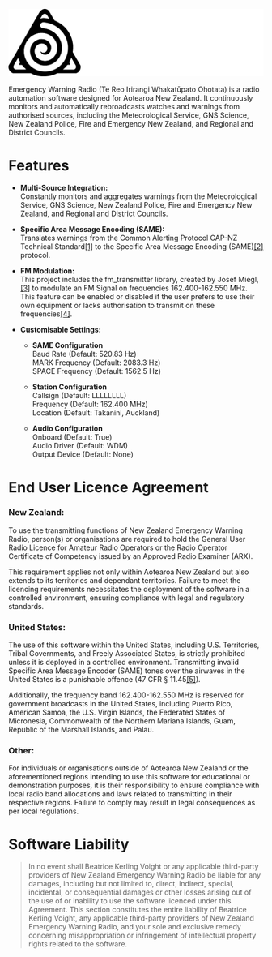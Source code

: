 <p align="center">
 <img src="https://github.com/Sloxet/New-Zealand-Emergency-Warning-Radio/blob/main/Logo.png?raw=true" title="Emergency Warning Radio" alt="Emergency Warning Radio" width="750">
</p>
Emergency Warning Radio (Te Reo Irirangi Whakatūpato Ohotata) is a radio automation software designed for Aotearoa New Zealand. It continuously monitors and automatically rebroadcasts watches and warnings from authorised sources, including the Meteorological Service, GNS Science, New Zealand Police, Fire and Emergency New Zealand, and Regional and District Councils.

# Features
* **Multi-Source Integration:**<br>
Constantly monitors and aggregates warnings from the Meteorological Service, GNS Science, New Zealand Police, Fire and Emergency New Zealand, and Regional and District Councils.

* **Specific Area Message Encoding (SAME):**<br> 
Translates warnings from the Common Alerting Protocol CAP-NZ Technical Standard[[1]](https://www.civildefence.govt.nz/assets/Uploads/publications/Common-Alerting-Protocol/Common-Alerting-Protocol-CAP-NZ-Technical-Standard-TS04-18-FINAL.pdf "[1]") to the Specific Area Message Encoding (SAME)[[2]](https://en.wikipedia.org/wiki/Specific_Area_Message_Encoding "[2]") protocol.

* **FM Modulation:** <br>
This project includes the fm_transmitter library, created by Josef Miegl,[[3]](https://github.com/markondej/fm_transmitter "[2]") to modulate an FM Signal on frequencies 162.400-162.550 MHz. This feature can be enabled or disabled if the user prefers to use their own equipment or lacks authorisation to transmit on these frequencies[[4]](#end-user-licence-agreement "[1]").

* **Customisable Settings:** 
  * **SAME Configuration**<br>
 Baud Rate (Default: 520.83 Hz)<br>
 MARK Frequency (Default: 2083.3 Hz)<br>
 SPACE Frequency (Default: 1562.5 Hz)
 
  * **Station Configuration**<br>
 Callsign (Default: LLLLLLLL)<br>
 Frequency (Default: 162.400 MHz)<br>
 Location (Default: Takanini, Auckland)
 
  * **Audio Configuration**<br>
 Onboard (Default: True)<br>
 Audio Driver (Default: WDM)<br>
 Output Device (Default: None)


# End User Licence Agreement
### New Zealand:
To use the transmitting functions of New Zealand Emergency Warning Radio, person(s) or organisations are required to hold the General User Radio Licence for Amateur Radio Operators or the Radio Operator Certificate of Competency issued by an Approved Radio Examiner (ARX).

This requirement applies not only within Aotearoa New Zealand but also extends to its territories and dependant territories. Failure to meet the licencing requirements necessitates the deployment of the software in a controlled environment, ensuring compliance with legal and regulatory standards.

### United States:
The use of this software within the United States, including U.S. Territories, Tribal Governments, and Freely Associated States, is strictly prohibited unless it is deployed in a controlled environment. Transmitting invalid Specific Area Message Encoder (SAME) tones over the airwaves in the United States is a punishable offence (47 CFR § 11.45[[5]](https://www.law.cornell.edu/cfr/text/47/11.45 "[5]")).

Additionally, the frequency band 162.400-162.550 MHz is reserved for government broadcasts in the United States, including Puerto Rico, American Samoa, the U.S. Virgin Islands, the Federated States of Micronesia, Commonwealth of the Northern Mariana Islands, Guam, Republic of the Marshall Islands, and Palau.

### Other:
For individuals or organisations outside of Aotearoa New Zealand or the aforementioned regions intending to use this software for educational or demonstration purposes, it is their responsibility to ensure compliance with local radio band allocations and laws related to transmitting in their respective regions. Failure to comply may result in legal consequences as per local regulations.

# Software Liability

> In no event shall Beatrice Kerling Voight or any applicable third-party providers of New Zealand Emergency Warning Radio be liable for any damages, including but not limited to, direct, indirect, special, incidental, or consequential damages or other losses arising out of the use of or inability to use the software licenced under this Agreement. This section constitutes the entire liability of Beatrice Kerling Voight, any applicable third-party providers of New Zealand Emergency Warning Radio, and your sole and exclusive remedy concerning misappropriation or infringement of intellectual property rights related to the software.
